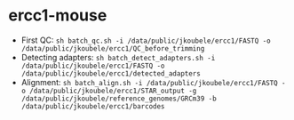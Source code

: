 # ercc1-mouse

- First QC: ```sh batch_qc.sh -i /data/public/jkoubele/ercc1/FASTQ -o /data/public/jkoubele/ercc1/QC_before_trimming```
- Detecting adapters: ```sh batch_detect_adapters.sh -i /data/public/jkoubele/ercc1/FASTQ -o /data/public/jkoubele/ercc1/detected_adapters```
- Alignment: ```sh batch_align.sh -i /data/public/jkoubele/ercc1/FASTQ -o /data/public/jkoubele/ercc1/STAR_output -g /data/public/jkoubele/reference_genomes/GRCm39 -b /data/public/jkoubele/ercc1/barcodes```  